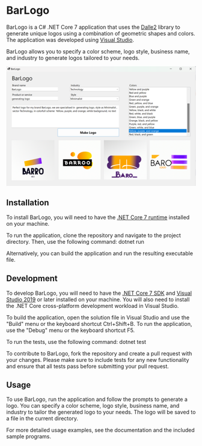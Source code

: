 # BarLogo

BarLogo is a C# .NET Core 7 application that uses the [Dalle2](https://github.com/dalle2/dalle2) library to generate unique logos using a combination of geometric shapes and colors. The application was developed using [Visual Studio](https://visualstudio.microsoft.com/).

BarLogo allows you to specify a color scheme, logo style, business name, and industry to generate logos tailored to your needs.

![BarLogo logo](images/01.png)

## Installation

To install BarLogo, you will need to have the [.NET Core 7 runtime](https://dotnet.microsoft.com/download/dotnet/7.0) installed on your machine.

To run the application, clone the repository and navigate to the project directory. Then, use the following command: dotnet run
 
Alternatively, you can build the application and run the resulting executable file.

## Development

To develop BarLogo, you will need to have the [.NET Core 7 SDK](https://dotnet.microsoft.com/download/dotnet/7.0) and [Visual Studio 2019](https://visualstudio.microsoft.com/) or later installed on your machine. You will also need to install the .NET Core cross-platform development workload in Visual Studio.

To build the application, open the solution file in Visual Studio and use the "Build" menu or the keyboard shortcut Ctrl+Shift+B. To run the application, use the "Debug" menu or the keyboard shortcut F5.

To run the tests, use the following command: dotnet test


To contribute to BarLogo, fork the repository and create a pull request with your changes. Please make sure to include tests for any new functionality and ensure that all tests pass before submitting your pull request.

## Usage

To use BarLogo, run the application and follow the prompts to generate a logo. You can specify a color scheme, logo style, business name, and industry to tailor the generated logo to your needs. The logo will be saved to a file in the current directory.

For more detailed usage examples, see the documentation and the included sample programs.



